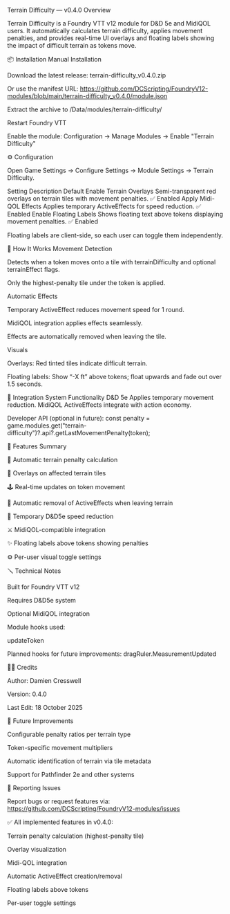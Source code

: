 Terrain Difficulty — v0.4.0
Overview

Terrain Difficulty is a Foundry VTT v12 module for D&D 5e and MidiQOL users.
It automatically calculates terrain difficulty, applies movement penalties, and provides real-time UI overlays and floating labels showing the impact of difficult terrain as tokens move.

📦 Installation
Manual Installation

Download the latest release:
terrain-difficulty_v0.4.0.zip

Or use the manifest URL:
https://github.com/DCScripting/FoundryV12-modules/blob/main/terrain-difficulty_v0.4.0/module.json

Extract the archive to <Foundry Data Folder>/Data/modules/terrain-difficulty/

Restart Foundry VTT

Enable the module:
Configuration → Manage Modules → Enable "Terrain Difficulty"

⚙️ Configuration

Open Game Settings → Configure Settings → Module Settings → Terrain Difficulty.

Setting	Description	Default
Enable Terrain Overlays	Semi-transparent red overlays on terrain tiles with movement penalties.	✅ Enabled
Apply Midi-QOL Effects	Applies temporary ActiveEffects for speed reduction.	✅ Enabled
Enable Floating Labels	Shows floating text above tokens displaying movement penalties.	✅ Enabled

Floating labels are client-side, so each user can toggle them independently.

🧭 How It Works
Movement Detection

Detects when a token moves onto a tile with terrainDifficulty and optional terrainEffect flags.

Only the highest-penalty tile under the token is applied.

Automatic Effects

Temporary ActiveEffect reduces movement speed for 1 round.

MidiQOL integration applies effects seamlessly.

Effects are automatically removed when leaving the tile.

Visuals

Overlays: Red tinted tiles indicate difficult terrain.

Floating labels: Show “-X ft” above tokens; float upwards and fade out over 1.5 seconds.

🧩 Integration
System	Functionality
D&D 5e	Applies temporary movement reduction.
MidiQOL	ActiveEffects integrate with action economy.

Developer API (optional in future):
const penalty = game.modules.get("terrain-difficulty")?.api?.getLastMovementPenalty(token);

🧰 Features Summary

🔄 Automatic terrain penalty calculation

🌄 Overlays on affected terrain tiles

🕹️ Real-time updates on token movement

🎯 Automatic removal of ActiveEffects when leaving terrain

🧙 Temporary D&D5e speed reduction

⚔️ MidiQOL-compatible integration

✨ Floating labels above tokens showing penalties

⚙️ Per-user visual toggle settings

🪛 Technical Notes

Built for Foundry VTT v12

Requires D&D5e system

Optional MidiQOL integration

Module hooks used:

updateToken

Planned hooks for future improvements: dragRuler.MeasurementUpdated

🧑‍💻 Credits

Author: Damien Cresswell

Version: 0.4.0

Last Edit: 18 October 2025

🧩 Future Improvements

Configurable penalty ratios per terrain type

Token-specific movement multipliers

Automatic identification of terrain via tile metadata

Support for Pathfinder 2e and other systems

🐞 Reporting Issues

Report bugs or request features via:
https://github.com/DCScripting/FoundryV12-modules/issues

✅ All implemented features in v0.4.0:

Terrain penalty calculation (highest-penalty tile)

Overlay visualization

Midi-QOL integration

Automatic ActiveEffect creation/removal

Floating labels above tokens

Per-user toggle settings
